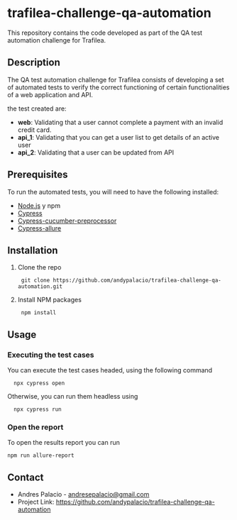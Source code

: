 # trafilea-challenge-qa-automation

This repository contains the code developed as part of the QA test automation challenge for Trafilea.

## Description

The QA test automation challenge for Trafilea consists of developing a set of automated tests to verify the correct functioning of certain functionalities of a web application and API.

the test created are:

* **web**: Validating that a user cannot complete a payment with an invalid credit card.
* **api_1**: Validating that you can get a user list to get details of an active user
* **api_2**: Validating that a user can be updated from API

## Prerequisites

To run the automated tests, you will need to have the following installed:

- [Node.js](https://nodejs.org/) y npm
- [Cypress](https://www.cypress.io/)
- [Cypress-cucumber-preprocessor](https://github.com/TheBrainFamily/cypress-cucumber-preprocessor)
- [Cypress-allure](https://github.com/allure-framework/allure-js/tree/main/packages/allure-cypress)

## Installation

1. Clone the repo

        git clone https://github.com/andypalacio/trafilea-challenge-qa-automation.git

2. Install NPM packages

        npm install
## Usage

### Executing the test cases
You can execute the test cases headed, using the following command

      npx cypress open

Otherwise, you can run them headless using

      npx cypress run

### Open the report
To open the results report you can run

    npm run allure-report

## Contact

* Andres Palacio - andresepalacio@gmail.com
* Project Link: https://github.com/andypalacio/trafilea-challenge-qa-automation
